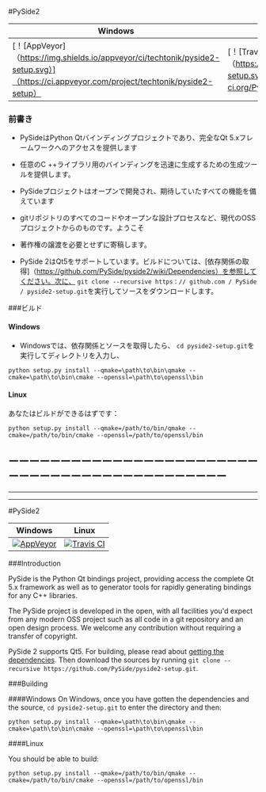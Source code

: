 #PySide2

| Windows | Linux |
| --------- | ------- |
| [！[AppVeyor]（https://img.shields.io/appveyor/ci/techtonik/pyside2-setup.svg）]（https://ci.appveyor.com/project/techtonik/pyside2-setup）| [！[Travis CI]（https://img.shields.io/travis/PySide/pyside2-setup.svg）]（https://travis-ci.org/PySide/pyside2-setup）|


### 前書き




- PySideはPython Qtバインディングプロジェクトであり、完全なQt 5.xフレームワークへのアクセスを提供します
- 任意のC ++ライブラリ用のバインディングを迅速に生成するための生成ツールを提供します。

- PySideプロジェクトはオープンで開発され、期待していたすべての機能を備えています
- gitリポジトリのすべてのコードやオープンな設計プロセスなど、現代のOSSプロジェクトからのものです。ようこそ
- 著作権の譲渡を必要とせずに寄稿します。


- PySide 2はQt5をサポートしています。ビルドについては、[依存関係の取得]（https://github.com/PySide/pyside2/wiki/Dependencies）を参照してください。次に、 `git clone --recursive https：// github.com / PySide / pyside2-setup.git`を実行してソースをダウンロードします。

###ビルド

#### Windows
- Windowsでは、依存関係とソースを取得したら、 `cd pyside2-setup.git`を実行してディレクトリを入力し、
```
python setup.py install --qmake=\path\to\bin\qmake --cmake=\path\to\bin\cmake --openssl=\path\to\openssl\bin
```

#### Linux

あなたはビルドができるはずです：
```
python setup.py install --qmake=/path/to/bin/qmake --cmake=/path/to/bin/cmake --openssl=/path/to/openssl/bin
```


ーーーーーーーーーーーーーーーーーーーーーーーーーーーーーーーーーーーーーーーーーーーーー
--------------------------------------------------------------------------
---------------------------------------------------------------------------
-----------------------------------------------------------------------------



#PySide2

| Windows | Linux |
|---------|-------|
| [![AppVeyor](https://img.shields.io/appveyor/ci/techtonik/pyside2-setup.svg)](https://ci.appveyor.com/project/techtonik/pyside2-setup) | [![Travis CI](https://img.shields.io/travis/PySide/pyside2-setup.svg)](https://travis-ci.org/PySide/pyside2-setup) |


###Introduction




PySide is the Python Qt bindings project, providing access the complete Qt 5.x framework
as well as to generator tools for rapidly generating bindings for any C++ libraries.

The PySide project is developed in the open, with all facilities you'd expect
from any modern OSS project such as all code in a git repository and an open design process. We welcome
any contribution without requiring a transfer of copyright.


PySide 2 supports Qt5. For building, please read about [getting the dependencies](https://github.com/PySide/pyside2/wiki/Dependencies). Then download the sources by running `git clone --recursive https://github.com/PySide/pyside2-setup.git`.

###Building

####Windows
On Windows, once you have gotten the dependencies and the source, `cd pyside2-setup.git` to enter the directory and then:
```
python setup.py install --qmake=\path\to\bin\qmake --cmake=\path\to\bin\cmake --openssl=\path\to\openssl\bin
```

####Linux

You should be able to build:

```
python setup.py install --qmake=/path/to/bin/qmake --cmake=/path/to/bin/cmake --openssl=/path/to/openssl/bin
```

